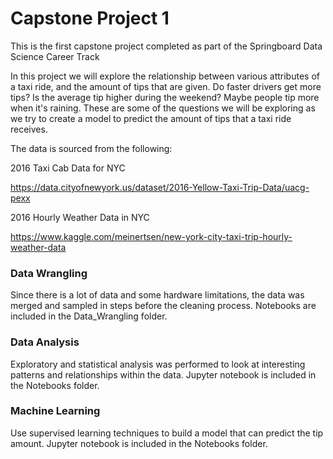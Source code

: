 # Capstone Project 1

This is the first capstone project completed as part of the Springboard Data Science Career Track

In this project we will explore the relationship between various attributes of a taxi ride, and the amount of tips that are given.  Do faster drivers get more tips?  Is the average tip higher during the weekend?  Maybe people tip more when it's raining.  These are some of the questions we will be exploring as we try to create a model to predict the amount of tips that a taxi ride receives.

The data is sourced from the following:

2016 Taxi Cab Data for NYC

https://data.cityofnewyork.us/dataset/2016-Yellow-Taxi-Trip-Data/uacg-pexx

2016 Hourly Weather Data in NYC

https://www.kaggle.com/meinertsen/new-york-city-taxi-trip-hourly-weather-data

### Data Wrangling

Since there is a lot of data and some hardware limitations, the data was merged and sampled in steps before the cleaning process.  Notebooks are included in the Data_Wrangling folder.

### Data Analysis

Exploratory and statistical analysis was performed to look at interesting patterns and relationships within the data.  Jupyter notebook is included in the Notebooks folder.

### Machine Learning

Use supervised learning techniques to build a model that can predict the tip amount.  Jupyter notebook is included in the Notebooks folder.



